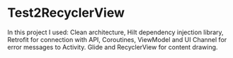 # Test2RecyclerView
In this project I used: Clean architecture, Hilt dependency injection library, Retrofit for connection with API, Coroutines, ViewModel and UI Channel for error messages to Activity.
Glide and RecyclerView for content drawing. 
